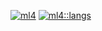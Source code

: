 [![ml4](https://github-readme-stats.vercel.app/api/?username=ml4&count_private=true&showicons=true&theme=flag-india&custom_title=stats:ml4&line_height=26.5)]()
[![ml4::langs](https://github-readme-stats.vercel.app/api/top-langs/?username=ml4&theme=flag-india&custom_title=lang::ml4&layout=compact)]()
